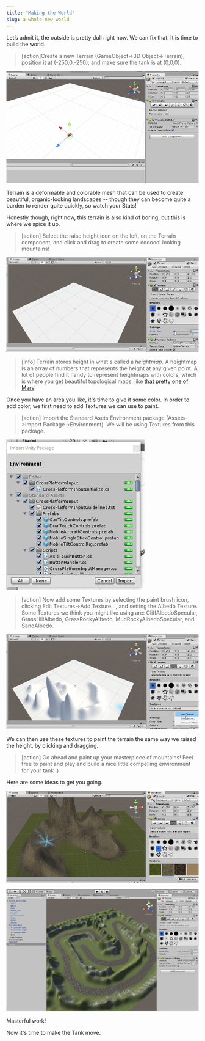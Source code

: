 ```yaml
---
title: "Making the World"
slug: a-whole-new-world
---
```


Let’s admit it, the outside is pretty dull right now. We can fix that. It is time to build the world.

>[action]Create a new Terrain (GameObject-&gt;3D Object-&gt;Terrain), position it at (-250,0,-250), and make sure the tank is at (0,0,0).

![The Terrain](../media/Capture15.png)

Terrain is a deformable and colorable mesh that can be used to create beautiful, organic-looking landscapes -- though they can become quite a burden to render quite quickly, so watch your Stats!

Honestly though, right now, this terrain is also kind of boring, but this is where we spice it up.

>[action]
>Select the raise height icon on the left, on the Terrain component, and click and drag to create some coooool looking mountains!

![Raise the Height](../media/Animation5.gif)

>[info]
>Terrain stores height in what's called a *heightmap*.  A heightmap is an array of numbers that represents the height at any given point. A lot of people find it handy to represent heightmaps with colors, which is where you get beautiful topological maps, like [that pretty one of Mars](http://www.lpi.usra.edu/science/treiman/greatdesert/workshop/marsmaps1/marsmaps1_imgs/mola_color_8.jpg)!

Once you have an area you like, it's time to give it some color. In order to add color, we first need to add Textures we can use to paint.

>[action]
>Import the Standard Asets Environment package (Assets-&gt;Import Package-&gt;Environment). We will be using Textures from this package.

![Standard Environment package import](../media/Capture16.png)

>[action]
>Now add some Textures by selecting the paint brush icon, clicking Edit Textures-&gt;Add Texture..., and setting the Albedo Texture.  Some Textures we think you might like using are: CliffAlbedoSpecular, GrassHillAlbedo, GrassRockyAlbedo, MudRockyAlbedoSpecular, and SandAlbedo.

![Add new Textures](../media/Animation6.gif)

We can then use these textures to paint the terrain the same way we raised the height, by clicking and dragging.

>[action]
>Go ahead and paint up your masterpiece of mountains! Feel free to paint and play and build a nice little compelling environment for your tank :)

Here are some ideas to get you going.

![Beautiful Terrain 1](../media/Capture17.png)

![Beautiful Terrain 2](../media/image05.png)

Masterful work!

Now it's time to make the Tank move.
